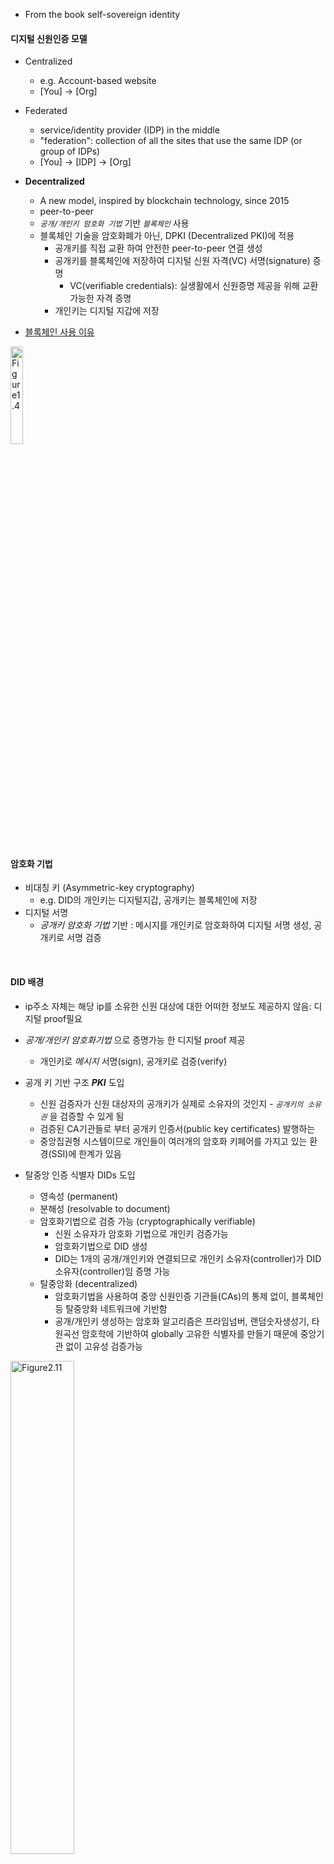 
- From the book self-sovereign identity

#### 디지털 신원인증 모델
- Centralized
  - e.g. Account-based website
  - [You] &rarr; [Org]

- Federated
  - service/identity provider (IDP) in the middle
  - "federation": collection of all the sites that use the same IDP (or group of IDPs)
  - [You] &rarr; [IDP] &rarr; [Org]

- **Decentralized**
  - A new model, inspired by blockchain technology, since 2015
  - peer-to-peer
  - _```공개/개인키 암호화 기법```_ 기반 _```블록체인```_ 사용
  - 블록체인 기술을 암호화폐가 아닌, DPKI (Decentralized PKI)에 적용
    - 공개키를 직접 교환 하여 안전한 peer-to-peer 연결 생성
    - 공개키를 블록체인에 저장하여 디지털 신원 자격(VC) 서명(signature) 증명
      - VC(verifiable credentials): 실생활에서 신원증명 제공을 위해 교환 가능한 자격 증명
    - 개인키는 디지털 지갑에 저장

- [블록체인 사용 이유](https://stackoverflow.com/a/66515581)

<div>
<img src="https://drek4537l1klr.cloudfront.net/preukschat/HighResolutionFigures/figure_1-4.png"
height="20%" width="20%" alt="Figure1.4">
</div>

<br>

#### 암호화 기법
- 비대칭 키 (Asymmetric-key cryptography)
  - e.g. DID의 개인키는 디지털지갑, 공개키는 블록체인에 저장
- 디지털 서명
  - _공개키 암호화 기법_ 기반 : 메시지를 개인키로 암호화하여 디지털 서명 생성, 공개키로 서명 검증

<br>

#### DID 배경

- ip주소 자체는 해당 ip를 소유한 신원 대상에 대한 어떠한 정보도 제공하지 않음: 디지털 proof필요
- _공개/개인키 암호화기법_ 으로 증명가능 한 디지털 proof 제공
  - 개인키로 _메시지_ 서명(sign), 공개키로 검증(verify)
- 공개 키 기반 구조 ***PKI*** 도입
  - 신원 검증자가 신원 대상자의 공개키가 실제로 소유자의 것인지 - _```공개키의 소유권```_ 을 검증할 수 있게 됨
  - 검증된 CA기관들로 부터 공개키 인증서(public key certificates) 발행하는
  - 중앙집권형 시스템이므로 개인들이 여러개의 암호화 키페어를 가지고 있는 환경(SSI)에 한계가 있음

- 탈중앙 인증 식별자 DIDs 도입
  - 영속성 (permanent)
  - 분해성 (resolvable to document)
  - 암호화기법으로 검증 가능 (cryptographically verifiable)
    - 신원 소유자가 암호화 기법으로 개인키 검증가능
    - 암호화기법으로 DID 생성
    - DID는 1개의 공개/개인키와 연결되므로 개인키 소유자(controller)가 DID 소유자(controller)임 증명 가능
  - 탈중앙화 (decentralized)
    - 암호화기법을 사용하여 중앙 신원인증 기관들(CAs)의 통제 없이, 블록체인 등 탈중앙화 네트워크에 기반함
    - 공개/개인키 생성하는 암호화 알고리즘은 프라임넘버, 랜덤숫자생성기, 타원곡선 암호학에 기반하여 globally 고유한 식별자를 만들기 때문에 중앙기관 없이 고유성 검증가능


<div>
<img src="https://drek4537l1klr.cloudfront.net/preukschat/HighResolutionFigures/figure_2-11.png"
height="45%" width="45%" alt="Figure2.11"><br>
</div>
<br>
<br>
<br>

#### DID 정의

- 새로운 타입의 _globally unique identifier_
- DIDs are the cryptographic counterpart to verifiable credentials (VCs)
- DID는 블록체인에 공개키 주소로서 역할을 하며, DID subject의 agent를 찾는데도 사용
- DID 메소드를 통해 블록체인, DLT 등을 이용할 수 있도록 설계됨
- 소프트웨어를 통해 누구나 DID 메소드(sov,btcr,ethr, ...)를 사용하여 중앙기관 통제 없이 DID 발행 및 사용가능
- DID를 생성하는 것은 비트코인이나 이더리움 블록체인에 공개 지갑 주소를 생성하는 것과 동일한 프로세스 - DID 탈중앙화 핵심

<div>
<img src="https://drek4537l1klr.cloudfront.net/preukschat/HighResolutionFigures/figure_8-2.png"
height="40%" width="40%" alt="Figure8.2">
</div>

- DID 예시
  - 예시 1
    - 개인키 &rarr; 디지털 지갑 앱
    - 공개키 &rarr; 블록체인 (sovrin, bitcoin, ethereum, ...)
    - 공개키를 암호화하여 트랜젝션을 통해 블록체인에 저장
    - 블록체인은 응답으로 DID 생성 및 반환
    - 은행 로그인 시 DID를 개인키로 서명하여 요청
    - 은행은 블록체인에서 DID와 연관된 트렌젝션 조회 & 공개키 조회
    - 공개키로 서명 검증 및 로그인 완료처리
  - 예시 2
    - 학생정보 입력하여 학교 웹사이트 로그인
    - 대시보드에서 고유 디지털 ID 스캔 및 인증 &rarr; DID 고유 식별자 생성
    (개인키 생성 및 블록체인에 공개키 저장하여 DID 생성)
    - 온라인서적 사이트에서 DID 로그인


<br>

#### _1. DID documents_

- _DID &rarr; DID resolver(software/hardware) &rarr; DID document_
  - 디지털 신원인증 앱, 디지털 지갑, 또는 에이전트 등에서 인증을 위한 기초 빌딩블록 으로 사용
  - DID ↔ DID document (1대1 대응)
- DID document는 표준화된 규격 구조(json)를 가지고 있으며 다음을 포함 :
  - 공개키: 거래시 DID subject를 검증하기 위함 - essence of DPKI
  - 서비스: 프로토콜을 통한 거래 시에 사용 할 DID subject 관련 서비스들
  - 메타데이터: 타임스탬프, 디지털서명, 암호학적proof, deleation 및 인증 관련 메타데이터

<div>
<img src="https://drek4537l1klr.cloudfront.net/preukschat/HighResolutionFigures/figure_8-6.png"
height="70%" width="70%" alt="Figure8.6">
</div>
<br>
<br>

```json
// 1개의 공개키와 1개의 서비스를 가진 DID document 구조
{
  // The first line is the JSON-LD context statement,
  // required in JSON-LD documents (but not in other DID document representations).
  "@context": "https://www.w3.org/ns/did/v1",
  // DID being described
  "id": "did:example:123456789abcdefghi",
  // public key for authenticating the DID subject.
  "authentication": [{
    "id": "did:example:123456789abcdefghi#keys-1",
    "type": "Ed25519VerificationKey2018",
    "controller": "did:example:123456789abcdefghi",
    "publicKeyBase58" : "H3C2AVvLMv6gmMNam3uVAjZpfkcJCwDwnZn6z3wXmqPV"
  }],
  // service endpoint for exchanging verifiable credentials.
  "service": [{
    "id":"did:example:123456789abcdefghi#vcs",
    "type": "VerifiableCredentialService",
    "serviceEndpoint": "https://example.com/vc/"
  }]
}
```

<br>

#### _2. DID methods_

- 각 DID 메소드는 다음과 같은 기술적 스펙 정의가 요구됨:
  - 메소드 고유 식별 (예: sov,btcr,v1,ethr,jolo,...)
  - DID에 대한 CRUD 4가지 operation 수행 가능
    - 블록체인이나, 분산 ledger시스템에 기반한 DID메소드의 경우 create/update시 ledger에 트랜젝션 기록
  - 메소드에 따른 보안 및 개인정보보호 장치

<div>
<img src="https://drek4537l1klr.cloudfront.net/preukschat/HighResolutionFigures/figure_8-7.png" height="60%" width="60%" alt="Figure8.7">
</div>

- [did-rubric](https://w3c.github.io/did-rubric)
  - “Rubric” document to help adopters evaluate how well a particular DID method will meet the needs of a particular user community:

<br>

#### _3. DID resolution_

- DID로부터 DID document를 얻는 과정
- DID관련 앱이나 서비스가 DID document에서 DID subject 관련 메타데이터를 얻어 추가 상호작용 가능:
  1. VC 발행자로 부터의 디지털 서명을 검증할 공개키 조회
  2. DID 컨트롤러가 웹사이트나 앱에 로그인해야할 때 검증 진행
    - 로그인 요청자의 DID resolve한 document에 있는 공개키로, 요청자의 proof 검증
  3. 웹사이트, 소셜 네트워크 또는 라이선스 기관과 같은 DID 컨트롤러와 관련된 잘 알려진 서비스를 검색하고 액세스
  4. DID 컨트롤러로 DID-to-DID 연결을 요청
  

<div>
<img
src="https://drek4537l1klr.cloudfront.net/preukschat/Figures/CH08_F08_Preukschat.png"
height="70%" width="70%" alt="Figure8.8">
</div>

<br>
<div>
<img
src="https://drek4537l1klr.cloudfront.net/preukschat/HighResolutionFigures/figure_8-9.png"
height="55%" width="55%" alt="Figure8.9">
</div>

<br>

#### _4. DID URLs_

<div>
<img
src="https://drek4537l1klr.cloudfront.net/preukschat/HighResolutionFigures/table_8-1.png"
height="60%" width="60%" alt="Table8.1">
</div>
<br>

#### _5. DIDs 타입_

Category | Description and examples
---|---
Ledger-based DIDs | The original category of DID methods involves a blockchain or other distributed ledger technology (DLT), which serves the purpose of a registry that is not controlled by a single authority. This registry is typically public and globally accessible. A DID is created/updated/ deactivated by writing a transaction to the ledger, which is signed with the DID controller’s private key: <br> did:sov:WRfXPg8dantKVubE3HX8pw <br> did:btcr:xz35-jzv2-qqs2-9wjt <br> did:ethr:0xE6Fe788d8ca214A080b0f6aC7F48480b2AEfa9a6 <br> did:v1:test:nym:3AEJTDMSxDDQpyUftjuoeZ2Bazp4Bswj1ce7FJGybCUu
Ledger middleware (Layer 2) DIDs | An improvement to classic ledger-based DID methods, this category adds an additional storage layer such as a distributed hash table (DHT) or traditional replicated database system on top of the base layer blockchain. DIDs can be created/updated/deactivated at this second layer without requiring a base layer ledger transaction every time. Instead, multiple DID operations are batched into a single ledger transaction, increasing performance and decreasing cost:<br> did:ion:test:EiDk2RpPVuC4wNANUTn_4YXJczjzi10zLG1XE4AjkcGOLA <br> did:elem:EiB9htZdL3stukrklAnJ0hrWuCdXwR27TNDO7Fh9HGWDGg
Peer DIDs | This special category of DID method does not require a globally shared registration layer such as a blockchain. Instead, a DID is created and subsequently shared with only one other peer (or a relatively small group of peers). The DIDs that are part of the relationship are exchanged via a peer-to-peer protocol, resulting in private connections between the participants (see https://identity.foundation/peer-did-method-spec/index.html): <br> did:peer:1zQmZMygzYqNwU6Uhmewx5Xepf2VLp5S4HLSwwgf2aiKZuwa
Static DIDs | There is a category of DID methods that are “static”, i.e. they enable a DID to be created and resolved, but not updated or deactivated. Such DID methods tend to not require complex protocols or storage infrastructure. For example, a DID may simply be a “wrapped” public key, from which an entire DID document can be resolved algorithmically, without requiring any data other than the DID itself: <br> did:key:z6Mkfriq1MqLBoPWecGoDLjguo1sB9brj6wT3qZ5BxkKpuP6
Alternative DIDs | A number of other innovative DID methods have been developed that do not fall into any of the previous categories. They demonstrate that DID identification architecture is flexible enough to be layered on top of existing internet protocols, such as Git, the Interplanetary File System (IPFS), or even the web itself: <br> did:git:625557b5a9cdf399205820a2a716da897e2f9657 <br> did:ipid:QmYA7p467t4BGgBL4NmyHtsXMoPrYH9b3kSG6dbgFYskJm <br> did:web:uport.me

<br>

#### DIDs가 작동하는 이유 (아키텍쳐 관점)

- Public Key Infrastructure (PKI)의 문제점
  - 해결책 1: 전통적 PKI 모델
  - 해결책 2: web-of-trust 모델
  - 해결책 3: 공개키 기반 식별자 (Public key-based identifiers)
  - 해결책 4: DIDs and DID documents
- DIDs의 4가지 장점 (that go beyond PKI)
  - 1: Guardianship and controllership
  - 2: Service endpoint discovery
  - 3: DID-to-DID connections
  - 4: Privacy by design at scale

#### DIDs의 의미

- 주소는 자체적으로 존재하지 않으며, 그것들을 사용하는 네트워크의 컨텍스트에서만 존재

Origin | Address type | Network
---|---|---
1994 | Persistent address (URN) | World Wide Web (machine-friendly)
1994 | Web address (URL) | World Wide Web (human-friendly)
2003 | Social network address | Social network
2009 | Blockchain address | Blockchain or distributed ledger network
2016 | DID | DID network

<br>

- SSI Resources
  - [webinar](https://ssimeetup.org/decentralized-identifiers-dids-fundamentals-identitybook-info-drummond-reed-markus-sabadello-webinar-46)

